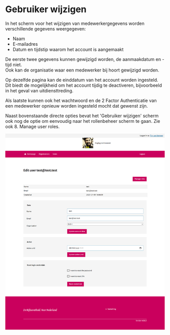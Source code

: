 # Gebruiker wijzigen

In het scherm voor het wijzigen van medewerkergegevens worden verschillende gegevens weergegeven:

- Naam
- E-mailadres
- Datum en tijdstip waarom het account is aangemaakt

De eerste twee  gegevens kunnen gewijzigd worden, de aanmaakdatum en -tijd niet.  
Ook kan de organisatie waar een medewerker bij hoort gewijzigd worden.

Op dezelfde pagina kan de einddatum van het account worden ingesteld. Dit biedt de mogelijkheid om het account tijdig te deactiveren, bijvoorbeeld in het geval van uitdiensttreding.

Als laatste kunnen ook het wachtwoord en de 2 Factor Authenticatie van een medewerker opnieuw worden ingesteld mocht dat gewenst zijn.

Naast bovenstaande directe opties bevat het 'Gebruiker wijzigen' scherm ook nog de optie om eenvoudig naar het rollenbeheer scherm te gaan. Zie ook 8. Manage user roles.

![Edit user](./images/DUSI%20edit%20user.png)

<div class="page-break"></div>
